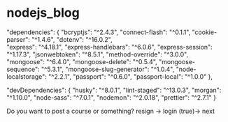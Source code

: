 # nodejs_blog
"dependencies": {
    "bcryptjs": "^2.4.3",
    "connect-flash": "^0.1.1",
    "cookie-parser": "^1.4.6",
    "dotenv": "^16.0.2",  
    "express": "^4.18.1",
    "express-handlebars": "^6.0.6",
    "express-session": "^1.17.3",
    "jsonwebtoken": "^8.5.1",
    "method-override": "^3.0.0",
    "mongoose": "^6.4.0",
    "mongoose-delete": "^0.5.4",
    "mongoose-sequence": "^5.3.1",
    "mongoose-slug-generator": "^1.0.4",
    "node-localstorage": "^2.2.1",
    "passport": "^0.6.0",
    "passport-local": "^1.0.0"
  },
  
  "devDependencies": {
    "husky": "^8.0.1",
    "lint-staged": "^13.0.3",
    "morgan": "^1.10.0",
    "node-sass": "^7.0.1",
    "nodemon": "^2.0.18",
    "prettier": "^2.7.1"
  }
  
  Do you want to post a course or something?
   resign -> login (true)-> next
